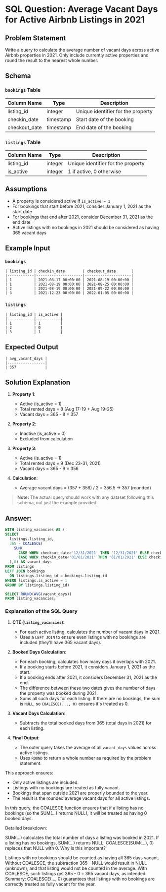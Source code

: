 # SQL Question: Average Vacant Days for Active Airbnb Listings in 2021

## Problem Statement
Write a query to calculate the average number of vacant days across active Airbnb properties in 2021. Only include currently active properties and round the result to the nearest whole number.

## Schema

### `bookings` Table
| Column Name  | Type      | Description                |
|--------------|-----------|----------------------------|
| listing_id   | integer   | Unique identifier for the property |
| checkin_date | timestamp | Start date of the booking  |
| checkout_date| timestamp | End date of the booking    |

### `listings` Table
| Column Name | Type    | Description                |
|-------------|---------|----------------------------|
| listing_id  | integer | Unique identifier for the property |
| is_active   | integer | 1 if active, 0 otherwise   |

## Assumptions
- A property is considered active if `is_active = 1`
- For bookings that start before 2021, consider January 1, 2021 as the start date
- For bookings that end after 2021, consider December 31, 2021 as the end date
- Active listings with no bookings in 2021 should be considered as having 365 vacant days

## Example Input

### `bookings`
```
| listing_id | checkin_date        | checkout_date       |
|------------|---------------------|---------------------|
| 1          | 2021-08-17 00:00:00 | 2021-08-19 00:00:00 |
| 1          | 2021-08-19 00:00:00 | 2021-08-25 00:00:00 |
| 2          | 2021-08-19 00:00:00 | 2021-09-22 00:00:00 |
| 3          | 2021-12-23 00:00:00 | 2022-01-05 00:00:00 |
```

### `listings`
```
| listing_id | is_active |
|------------|-----------|
| 1          | 1         |
| 2          | 0         |
| 3          | 1         |
```

## Expected Output
```
| avg_vacant_days |
|-----------------|
| 357             |
```

## Solution Explanation
1. **Property 1**:
   - Active (is_active = 1)
   - Total rented days = 8 (Aug 17-19 + Aug 19-25)
   - Vacant days = 365 - 8 = 357

2. **Property 2**:
   - Inactive (is_active = 0)
   - Excluded from calculation

3. **Property 3**:
   - Active (is_active = 1)
   - Total rented days = 9 (Dec 23-31, 2021)
   - Vacant days = 365 - 9 = 356

4. **Calculation**:
   - Average vacant days = (357 + 356) / 2 = 356.5 → 357 (rounded)

> **Note:** The actual query should work with any dataset following this schema, not just the example provided.


## Answer:
```sql
WITH listing_vacancies AS (
SELECT 
  listings.listing_id,
  365 - COALESCE(
    SUM(
      CASE WHEN checkout_date>'12/31/2021' THEN '12/31/2021' ELSE checkout_date END -
      CASE WHEN checkin_date<'01/01/2021' THEN '01/01/2021' ELSE checkin_date END 
  ),0) AS vacant_days
FROM listings 
LEFT JOIN bookings
  ON listings.listing_id = bookings.listing_id 
WHERE listings.is_active = 1
GROUP BY listings.listing_id)

SELECT ROUND(AVG(vacant_days)) 
FROM listing_vacancies;
```

### Explanation of the SQL Query

1. **CTE (`listing_vacancies`)**: 
   - For each active listing, calculates the number of vacant days in 2021.
   - Uses a `LEFT JOIN` to ensure even listings with no bookings are included (they'll have 365 vacant days).

2. **Booked Days Calculation**:
   - For each booking, calculates how many days it overlaps with 2021.
   - If a booking starts before 2021, it considers January 1, 2021 as the start.
   - If a booking ends after 2021, it considers December 31, 2021 as the end.
   - The difference between these two dates gives the number of days the property was booked during 2021.
   - Sums all such days for each listing. If there are no bookings, the sum is `NULL`, so `COALESCE(..., 0)` ensures it's treated as 0.

3. **Vacant Days Calculation**:
   - Subtracts the total booked days from 365 (total days in 2021) for each listing.

4. **Final Output**:
   - The outer query takes the average of all `vacant_days` values across active listings.
   - Uses `ROUND` to return a whole number as required by the problem statement.

This approach ensures:
- Only active listings are included.
- Listings with no bookings are treated as fully vacant.
- Bookings that span outside 2021 are properly bounded to the year.
- The result is the rounded average vacant days for all active listings.


In this query, the COALESCE function ensures that if a listing has no bookings (so the SUM(...) returns NULL), it will be treated as having 0 booked days.

Detailed breakdown:

SUM(...) calculates the total number of days a listing was booked in 2021.
If a listing has no bookings, SUM(...) returns NULL.
COALESCE(SUM(...), 0) replaces that NULL with 0.
Why is this important?

Listings with no bookings should be counted as having all 365 days vacant.
Without COALESCE, the subtraction 365 - NULL would result in NULL (unknown), and that listing would not be counted in the average.
With COALESCE, such listings get 365 - 0 = 365 vacant days, as intended.
Summary:
COALESCE(..., 0) guarantees that listings with no bookings are correctly treated as fully vacant for the year.